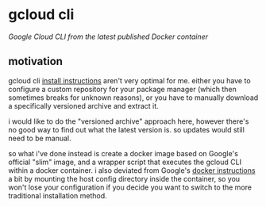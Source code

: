 # gcloud cli

_Google Cloud CLI from the latest published Docker container_

## motivation

gcloud cli [install instructions](https://cloud.google.com/sdk/docs/install) aren't very optimal for
me. either you have to configure a custom repository for your package manager (which then sometimes
breaks for unknown reasons), or you have to manually download a specifically versioned archive and
extract it.

i would like to do the "versioned archive" approach here, however there's no good way to find out
what the latest version is. so updates would still need to be manual.

so what i've done instead is create a docker image based on Google's official "slim" image, and a
wrapper script that executes the gcloud CLI within a docker container. i also deviated from
Google's [docker instructions](https://cloud.google.com/sdk/docs/downloads-docker) a bit by
mounting the host config directory inside the container, so you won't lose your configuration if
you decide you want to switch to the more traditional installation method.
